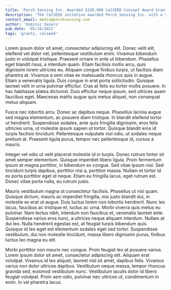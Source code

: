 ```yaml
---
title: 'Perch Sensing Inc. Awarded $150,000 CalSEED Concept Award Grant'
description: 'The CalSEED initative awarded Perch Sensing Inc. with a $150,000 grant to develop a distributed, real-time monitoring and control system to significantly improve the resiliency of the grid.'
contact_email: media@perchsensing.com
author: 'Dominic Gaiero'
pub_date: '05/16/2022'
tags: 'grants, calseed'
---
```

Lorem ipsum dolor sit amet, consectetur adipiscing elit. Donec velit elit, eleifend vel dolor vel, pellentesque vestibulum enim. Vivamus bibendum justo in volutpat tristique. Praesent ornare in ante ut bibendum. Phasellus eget blandit risus, a interdum quam. Etiam facilisis mollis arcu, quis dignissim lorem ultricies eu. Aliquam congue finibus turpis, ut facilisis diam pharetra at. Vivamus a sem vitae ex malesuada rhoncus quis in augue. Etiam a venenatis ligula. Duis congue in erat porta sollicitudin. Quisque laoreet velit in urna pulvinar efficitur. Cras at felis eu tortor mollis posuere. In hac habitasse platea dictumst. Duis efficitur neque ipsum, sed ultrices quam faucibus eget. Maecenas mattis augue quis metus aliquet, non consequat metus aliquam.

Fusce nec lobortis arcu. Donec ac dapibus neque. Phasellus lacinia augue sed magna elementum, ac posuere diam tristique. In blandit eleifend tortor ut hendrerit. Suspendisse sodales, ante quis fringilla dignissim, eros felis ultricies urna, ut molestie ipsum sapien ut tortor. Quisque blandit eros id turpis facilisis tincidunt. Pellentesque vulputate nisl odio, ut sodales neque pretium at. Praesent ligula purus, tempor nec pellentesque id, cursus a mauris.

Integer vel odio ut velit placerat molestie id in turpis. Donec rutrum tortor sit amet semper elementum. Quisque imperdiet libero ligula. Proin fermentum ipsum at magna porttitor, in bibendum ex congue. Sed vitae ipsum nisl. Sed tincidunt turpis dapibus, porttitor nisi a, porttitor massa. Nullam et tortor id ex porta porttitor eget id neque. Etiam eu fringilla lacus, eget rutrum est. Donec vitae porta nulla, eu rutrum justo.

Mauris vestibulum magna ut consectetur facilisis. Phasellus ut nisl quam. Quisque dictum, mauris ac imperdiet fringilla, nisi justo blandit dui, in molestie ex erat ut augue. Duis luctus lorem non lobortis hendrerit. Nunc leo lacus, faucibus ac tristique et, luctus ac urna. Morbi viverra quis metus eu pulvinar. Nam lectus nibh, interdum non faucibus et, venenatis laoreet ante. Suspendisse varius eros nunc, a ultrices neque aliquam interdum. Nullam at dui leo. Nulla hendrerit egestas est, at feugiat turpis bibendum quis. Quisque id leo eget est elementum sodales eget sed tortor. Suspendisse vestibulum, dui non molestie tincidunt, massa libero dignissim purus, finibus luctus leo magna eu elit.

Morbi porttitor non mauris nec congue. Proin feugiat leo at posuere varius. Lorem ipsum dolor sit amet, consectetur adipiscing elit. Aliquam erat volutpat. Vivamus id leo aliquet, laoreet nisl sit amet, dapibus felis. Vivamus varius non dolor ultrices dapibus. Vestibulum neque massa, tempor rhoncus gravida sed, euismod vestibulum nunc. Vestibulum iaculis dolor id libero feugiat volutpat. Proin sem odio, pulvinar nec ultrices ut, condimentum in enim. In vel pharetra lacus. 